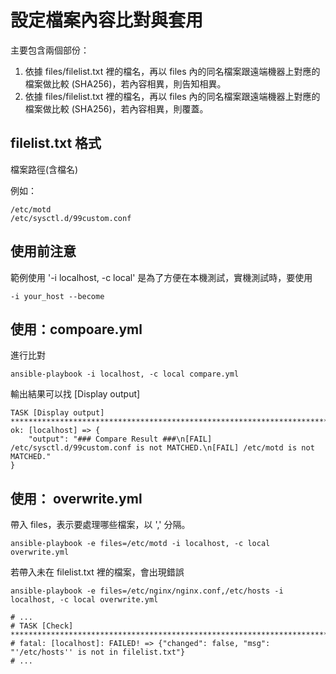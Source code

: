 # 設定檔案內容比對與套用

主要包含兩個部份：

1. 依據 files/filelist.txt 裡的檔名，再以 files 內的同名檔案跟遠端機器上對應的檔案做比較 (SHA256)，若內容相異，則告知相異。
2. 依據 files/filelist.txt 裡的檔名，再以 files 內的同名檔案跟遠端機器上對應的檔案做比較 (SHA256)，若內容相異，則覆蓋。

## filelist.txt 格式

檔案路徑(含檔名)

例如：
```
/etc/motd
/etc/sysctl.d/99custom.conf
```

## 使用前注意

範例使用 '-i localhost, -c local' 是為了方便在本機測試，實機測試時，要使用

```
-i your_host --become
```

## 使用：compoare.yml

進行比對

```
ansible-playbook -i localhost, -c local compare.yml
```

輸出結果可以找 [Display output]
```
TASK [Display output] *********************************************************************************************************
ok: [localhost] => {
    "output": "### Compare Result ###\n[FAIL] /etc/sysctl.d/99custom.conf is not MATCHED.\n[FAIL] /etc/motd is not MATCHED."
}
```

## 使用： overwrite.yml

帶入 files，表示要處理哪些檔案，以 ',' 分隔。
```
ansible-playbook -e files=/etc/motd -i localhost, -c local overwrite.yml
```

若帶入未在 filelist.txt 裡的檔案，會出現錯誤
```
ansible-playbook -e files=/etc/nginx/nginx.conf,/etc/hosts -i localhost, -c local overwrite.yml

# ...
# TASK [Check] ******************************************************************************************************************
# fatal: [localhost]: FAILED! => {"changed": false, "msg": "'/etc/hosts'' is not in filelist.txt"}
# ...
```
